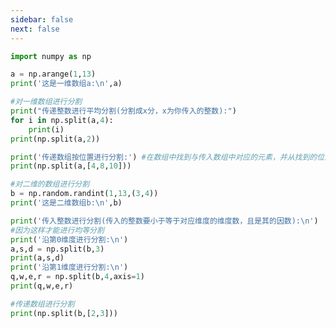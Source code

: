 ```yaml
---
sidebar: false
next: false
---
```

<BlogInfo/>






```python
import numpy as np

a = np.arange(1,13)
print('这是一维数组a:\n',a)

#对一维数组进行分割
print("传递整数进行平均分割(分割成x分，x为你传入的整数):")
for i in np.split(a,4):
    print(i)
print(np.split(a,2))

print('传递数组按位置进行分割:') #在数组中找到与传入数组中对应的元素，并从找到的位置将其分割
print(np.split(a,[4,8,10]))

#对二维的数组进行分割
b = np.random.randint(1,13,(3,4))
print('这是二维数组b:\n',b)

print('传入整数进行分割(传入的整数要小于等于对应维度的维度数，且是其的因数):\n')
#因为这样才能进行均等分割
print('沿第0维度进行分割:\n')
a,s,d = np.split(b,3)
print(a,s,d)
print('沿第1维度进行分割:\n')
q,w,e,r = np.split(b,4,axis=1)
print(q,w,e,r)

#传递数组进行分割
print(np.split(b,[2,3]))
```






<ActionBox />
        
<style>#top-box {margin-top:0.5rem!important;}</style>